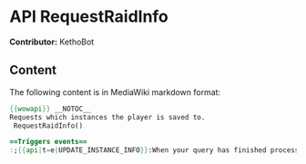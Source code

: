 # API RequestRaidInfo

**Contributor:** KethoBot

## Content

The following content is in MediaWiki markdown format:

```mediawiki
{{wowapi}} __NOTOC__
Requests which instances the player is saved to.
 RequestRaidInfo()

==Triggers events==
:;{{api|t=e|UPDATE_INSTANCE_INFO}}:When your query has finished processing on the server and the raid info is available.
```